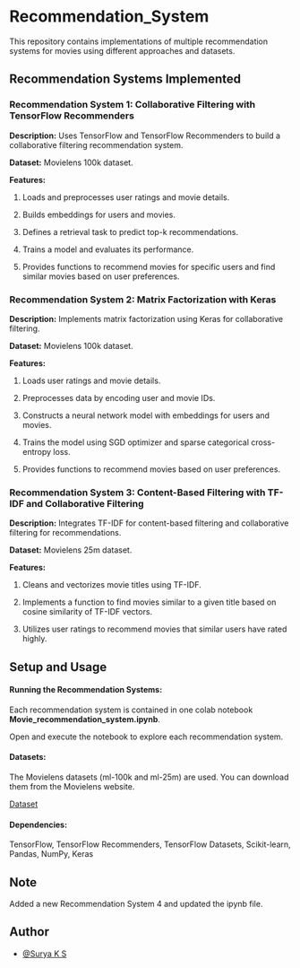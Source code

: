 # Recommendation_System

This repository contains implementations of multiple recommendation systems for movies using different approaches and datasets.

## Recommendation Systems Implemented

### Recommendation System 1: Collaborative Filtering with TensorFlow Recommenders

**Description:** Uses TensorFlow and TensorFlow Recommenders to build a collaborative filtering recommendation system.

**Dataset:** Movielens 100k dataset.

**Features:**

1. Loads and preprocesses user ratings and movie details.

2. Builds embeddings for users and movies.

3. Defines a retrieval task to predict top-k recommendations.

4. Trains a model and evaluates its performance.

5. Provides functions to recommend movies for specific users and find similar movies based on user preferences.

### Recommendation System 2: Matrix Factorization with Keras

**Description:** Implements matrix factorization using Keras for collaborative filtering.

**Dataset:** Movielens 100k dataset.

**Features:**

1. Loads user ratings and movie details.

2. Preprocesses data by encoding user and movie IDs.

3. Constructs a neural network model with embeddings for users and movies.

4. Trains the model using SGD optimizer and sparse categorical cross-entropy loss.

5. Provides functions to recommend movies based on user preferences.

### Recommendation System 3: Content-Based Filtering with TF-IDF and Collaborative Filtering

**Description:** Integrates TF-IDF for content-based filtering and collaborative filtering for recommendations.

**Dataset:** Movielens 25m dataset.

**Features:**

1. Cleans and vectorizes movie titles using TF-IDF.

2. Implements a function to find movies similar to a given title based on cosine similarity of TF-IDF vectors.

3. Utilizes user ratings to recommend movies that similar users have rated highly.

## Setup and Usage

#### Running the Recommendation Systems:

Each recommendation system is contained in one colab notebook **Movie_recommendation_system.ipynb**.

Open and execute the notebook to explore each recommendation system.

#### Datasets:

The Movielens datasets (ml-100k and ml-25m) are used. You can download them from the Movielens website.

[Dataset](https://grouplens.org/datasets/movielens/)

#### Dependencies:

TensorFlow, TensorFlow Recommenders, TensorFlow Datasets, Scikit-learn, Pandas, NumPy, Keras

## Note

Added a new Recommendation System 4 and updated the ipynb file.

## Author

- [@Surya K S ](https://github.com/SuryaKS27/)
